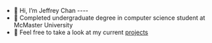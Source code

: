 - 👋 Hi, I’m Jeffrey Chan ---- 
- 👀 Completed undergraduate degree in computer science student at McMaster University
- 🌱 Feel free to take a look at my current [projects](https://kkjeffreychan.com/)

<!---
KaiKitJeffreyChan/KaiKitJeffreyChan is a ✨ special ✨ repository because its `README.md` (this file) appears on your GitHub profile.
You can click the Preview link to take a look at your changes.
--->
